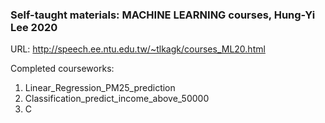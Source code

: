 ### Self-taught materials: MACHINE LEARNING courses, Hung-Yi Lee 2020

URL: http://speech.ee.ntu.edu.tw/~tlkagk/courses_ML20.html

Completed courseworks:
1. Linear_Regression_PM25_prediction
2. Classification_predict_income_above_50000
3. C